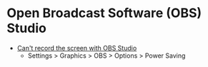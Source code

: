 # Open Broadcast Software (OBS) Studio

* [Can't record the screen with OBS Studio](https://superuser.com/a/1553036/180163)
  * Settings > Graphics > OBS > Options > Power Saving
